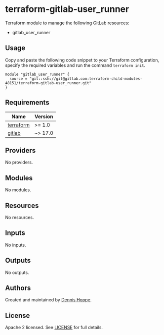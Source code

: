 # terraform-gitlab-user_runner

Terraform module to manage the following GitLab resources:

* gitlab_user_runner

## Usage

Copy and paste the following code snippet to your Terraform configuration,
specify the required variables and run the command `terraform init`.

```hcl
module "gitlab_user_runner" {
  source = "git::ssh://git@gitlab.com:terraform-child-modules-48151/terraform-gitlab-user_runner.git"
}
```

<!-- BEGIN_TF_DOCS -->
## Requirements

| Name | Version |
|------|---------|
| <a name="requirement_terraform"></a> [terraform](#requirement\_terraform) | >= 1.0 |
| <a name="requirement_gitlab"></a> [gitlab](#requirement\_gitlab) | ~> 17.0 |

## Providers

No providers.

## Modules

No modules.

## Resources

No resources.

## Inputs

No inputs.

## Outputs

No outputs.
<!-- END_TF_DOCS -->

## Authors

Created and maintained by [Dennis Hoppe](https://gitlab.com/dhoppeIT).

## License

Apache 2 licensed. See [LICENSE](LICENSE) for full details.
